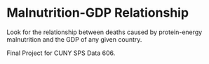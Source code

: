 # Malnutrition-GDP Relationship
Look for the  relationship between deaths caused by protein-energy malnutrition and the GDP of any given country.

Final Project for CUNY SPS Data 606.
